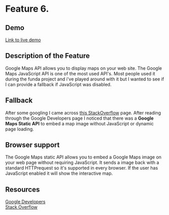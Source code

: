 # Feature 6.

## Demo
[Link to live demo](https://dandevri.github.io/minor-bt/week-2/feature-6/feature-6.html)

## Description of the Feature
Google Maps API allows you to display maps on your web site. The Google Maps JavaScript API is one of the most used API's. Most people used it during the funda project and i've played around with it but I wanted to see if I can provide a fallback if JavaScript was disabled.

## Fallback
After some googling I came across [this StackOverflow](https://stackoverflow.com/questions/21698889/image-fallback-when-there-is-no-internet-connection-to-load-google-map-canvas) page. After reading through the Google Developers page I noticed that there was a **Google Maps Static API** to embed a map image without JavaScript or dynamic page loading.

## Browser support
The Google Maps static API allows you to embed a Google Maps image on your web page without requiring JavaScript. It sends a image back with a standard HTTPrequest so it's supported in every browser. If the user has JavaScript enabled it will show the interactive map.

## Resources
[Google Developers](https://developers.google.com/maps/documentation/static-maps/intro)  
[Stack Overflow](https://stackoverflow.com/questions/21698889/image-fallback-when-there-is-no-internet-connection-to-load-google-map-canvas)

